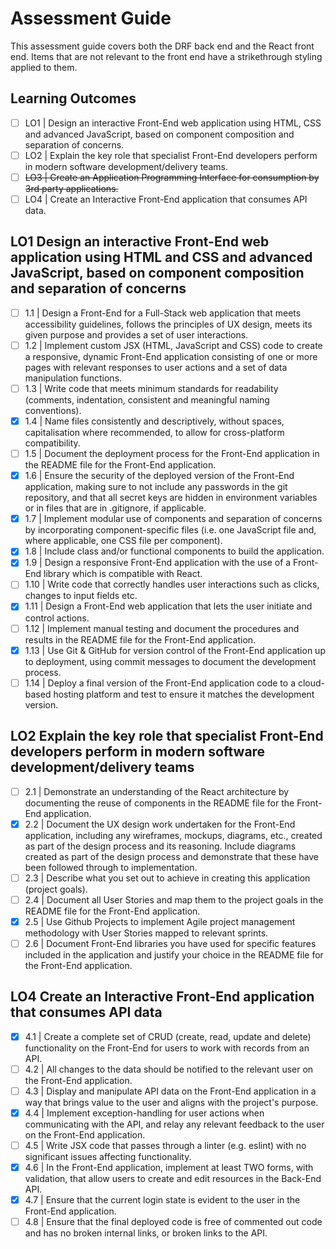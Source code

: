 # Assessment Guide

This assessment guide covers both the DRF back end and the React front end. Items that are not relevant to the front end have a strikethrough styling applied to them.

## Learning Outcomes

- [ ] LO1 | Design an interactive Front-End web application using HTML, CSS and advanced JavaScript, based on component composition and separation of concerns.
- [ ] LO2 | Explain the key role that specialist Front-End developers perform in modern software development/delivery teams.
- [ ] ~~LO3 | Create an Application Programming Interface for consumption by 3rd party applications.~~
- [ ] LO4 | Create an Interactive Front-End application that consumes API data.

## LO1 Design an interactive Front-End web application using HTML and CSS and advanced JavaScript, based on component composition and separation of concerns

- [ ] 1.1 | Design a Front-End for a Full-Stack web application that meets accessibility guidelines, follows the principles of UX design, meets its given purpose and provides a set of user interactions.
- [ ] 1.2 | Implement custom JSX (HTML, JavaScript and CSS) code to create a responsive, dynamic Front-End application consisting of one or more pages with relevant responses to user actions and a set of data manipulation functions.
- [ ] 1.3 | Write code that meets minimum standards for readability (comments, indentation, consistent and meaningful naming conventions).
- [x] 1.4 | Name files consistently and descriptively, without spaces, capitalisation where recommended, to allow for cross-platform compatibility.
- [ ] 1.5 | Document the deployment process for the Front-End application in the README file for the Front-End application.
- [x] 1.6 | Ensure the security of the deployed version of the Front-End application, making sure to not include any passwords in the git repository, and that all secret keys are hidden in environment variables or in files that are in .gitignore, if applicable.
- [x] 1.7 | Implement modular use of components and separation of concerns by incorporating component-specific files (i.e. one JavaScript file and, where applicable, one CSS file per component).
- [x] 1.8 | Include class and/or functional components to build the application.
- [x] 1.9 | Design a responsive Front-End application with the use of a Front-End library which is compatible with React.
- [ ] 1.10 | Write code that correctly handles user interactions such as clicks, changes to input fields etc.
- [x] 1.11 | Design a Front-End web application that lets the user initiate and control actions.
- [ ] 1.12 | Implement manual testing and document the procedures and results in the README file for the Front-End application.
- [x] 1.13 | Use Git & GitHub for version control of the Front-End application up to deployment, using commit messages to document the development process.
- [ ] 1.14 | Deploy a final version of the Front-End application code to a cloud-based hosting platform and test to ensure it matches the development version.

## LO2 Explain the key role that specialist Front-End developers perform in modern software development/delivery teams

- [ ] 2.1 | Demonstrate an understanding of the React architecture by documenting the reuse of components in the README file for the Front-End application.
- [x] 2.2 | Document the UX design work undertaken for the Front-End application, including any wireframes, mockups, diagrams, etc., created as part of the design process and its reasoning. Include diagrams created as part of the design process and demonstrate that these have been followed through to implementation.
- [ ] 2.3 | Describe what you set out to achieve in creating this application (project goals).
- [ ] 2.4 | Document all User Stories and map them to the project goals in the README file for the Front-End application.
- [x] 2.5 | Use Github Projects to implement Agile project management methodology with User Stories mapped to relevant sprints.
- [ ] 2.6 | Document Front-End libraries you have used for specific features included in the application and justify your choice in the README file for the Front-End application.

## LO4 Create an Interactive Front-End application that consumes API data

- [x] 4.1 | Create a complete set of CRUD (create, read, update and delete) functionality on the Front-End for users to work with records from an API.
- [ ] 4.2 | All changes to the data should be notified to the relevant user on the Front-End application.
- [ ] 4.3 | Display and manipulate API data on the Front-End application in a way that brings value to the user and aligns with the project's purpose.
- [x] 4.4 | Implement exception-handling for user actions when communicating with the API, and relay any relevant feedback to the user on the Front-End application.
- [ ] 4.5 | Write JSX code that passes through a linter (e.g. eslint) with no significant issues affecting functionality.
- [x] 4.6 | In the Front-End application, implement at least TWO forms, with validation, that allow users to create and edit resources in the Back-End API.
- [x] 4.7 | Ensure that the current login state is evident to the user in the Front-End application.
- [ ] 4.8 | Ensure that the final deployed code is free of commented out code and has no broken internal links, or broken links to the API.
